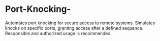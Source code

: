 # Port-Knocking-
Automates port knocking for secure access to remote systems. Simulates knocks on specific ports, granting access after a defined sequence. Responsible and authorized usage is recommended.
